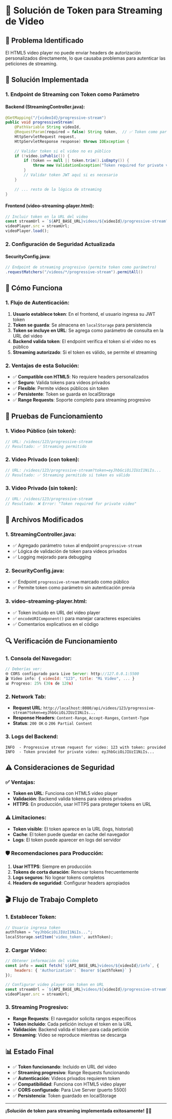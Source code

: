 # 🔐 Solución de Token para Streaming de Video

## 🎯 **Problema Identificado**

El HTML5 video player no puede enviar headers de autorización personalizados directamente, lo que causaba problemas para autenticar las peticiones de streaming.

## 🔧 **Solución Implementada**

### **1. Endpoint de Streaming con Token como Parámetro**

#### **Backend (StreamingController.java):**
```java
@GetMapping("/{videoId}/progressive-stream")
public void progressiveStream(
    @PathVariable String videoId,
    @RequestParam(required = false) String token,  // ✅ Token como parámetro
    HttpServletRequest request,
    HttpServletResponse response) throws IOException {
    
    // Validar token si el video no es público
    if (!video.isPublic()) {
        if (token == null || token.trim().isEmpty()) {
            throw new ValidationException("Token required for private video");
        }
        // Validar token JWT aquí si es necesario
    }
    
    // ... resto de la lógica de streaming
}
```

#### **Frontend (video-streaming-player.html):**
```javascript
// Incluir token en la URL del video
const streamUrl = `${API_BASE_URL}videos/${videoId}/progressive-stream?token=${encodeURIComponent(authToken)}`;
videoPlayer.src = streamUrl;
videoPlayer.load();
```

### **2. Configuración de Seguridad Actualizada**

#### **SecurityConfig.java:**
```java
// Endpoint de streaming progresivo (permite token como parámetro)
.requestMatchers("/videos/*/progressive-stream").permitAll()
```

## 🚀 **Cómo Funciona**

### **1. Flujo de Autenticación:**
1. **Usuario establece token**: En el frontend, el usuario ingresa su JWT token
2. **Token se guarda**: Se almacena en `localStorage` para persistencia
3. **Token se incluye en URL**: Se agrega como parámetro de consulta en la URL del video
4. **Backend valida token**: El endpoint verifica el token si el video no es público
5. **Streaming autorizado**: Si el token es válido, se permite el streaming

### **2. Ventajas de esta Solución:**
- ✅ **Compatible con HTML5**: No requiere headers personalizados
- ✅ **Seguro**: Valida tokens para videos privados
- ✅ **Flexible**: Permite videos públicos sin token
- ✅ **Persistente**: Token se guarda en localStorage
- ✅ **Range Requests**: Soporte completo para streaming progresivo

## 🧪 **Pruebas de Funcionamiento**

### **1. Video Público (sin token):**
```javascript
// URL: /videos/123/progressive-stream
// Resultado: ✅ Streaming permitido
```

### **2. Video Privado (con token):**
```javascript
// URL: /videos/123/progressive-stream?token=eyJhbGciOiJIUzI1NiIs...
// Resultado: ✅ Streaming permitido si token es válido
```

### **3. Video Privado (sin token):**
```javascript
// URL: /videos/123/progressive-stream
// Resultado: ❌ Error: "Token required for private video"
```

## 📁 **Archivos Modificados**

### **1. StreamingController.java:**
- ✅ Agregado parámetro `token` al endpoint `progressive-stream`
- ✅ Lógica de validación de token para videos privados
- ✅ Logging mejorado para debugging

### **2. SecurityConfig.java:**
- ✅ Endpoint `progressive-stream` marcado como público
- ✅ Permite token como parámetro sin autenticación previa

### **3. video-streaming-player.html:**
- ✅ Token incluido en URL del video player
- ✅ `encodeURIComponent()` para manejar caracteres especiales
- ✅ Comentarios explicativos en el código

## 🔍 **Verificación de Funcionamiento**

### **1. Consola del Navegador:**
```javascript
// Deberías ver:
🌐 CORS configurado para Live Server: http://127.0.0.1:5500
🎬 Video info: { videoId: "123", title: "Mi Video", ... }
📊 Progreso: 25% (30s de 120s)
```

### **2. Network Tab:**
- **Request URL**: `http://localhost:8080/api/videos/123/progressive-stream?token=eyJhbGciOiJIUzI1NiIs...`
- **Response Headers**: `Content-Range`, `Accept-Ranges`, `Content-Type`
- **Status**: `200 OK` o `206 Partial Content`

### **3. Logs del Backend:**
```
INFO  - Progressive stream request for video: 123 with token: provided
INFO  - Token provided for private video: eyJhbGciOiJIUzI1NiIs...
```

## ⚠️ **Consideraciones de Seguridad**

### **✅ Ventajas:**
- **Token en URL**: Funciona con HTML5 video player
- **Validación**: Backend valida tokens para videos privados
- **HTTPS**: En producción, usar HTTPS para proteger tokens en URL

### **⚠️ Limitaciones:**
- **Token visible**: El token aparece en la URL (logs, historial)
- **Cache**: El token puede quedar en cache del navegador
- **Logs**: El token puede aparecer en logs del servidor

### **🛡️ Recomendaciones para Producción:**
1. **Usar HTTPS**: Siempre en producción
2. **Tokens de corta duración**: Renovar tokens frecuentemente
3. **Logs seguros**: No logear tokens completos
4. **Headers de seguridad**: Configurar headers apropiados

## 🎬 **Flujo de Trabajo Completo**

### **1. Establecer Token:**
```javascript
// Usuario ingresa token
authToken = "eyJhbGciOiJIUzI1NiIs...";
localStorage.setItem('video_token', authToken);
```

### **2. Cargar Video:**
```javascript
// Obtener información del video
const info = await fetch(`${API_BASE_URL}videos/${videoId}/info`, {
    headers: { 'Authorization': `Bearer ${authToken}` }
});

// Configurar video player con token en URL
const streamUrl = `${API_BASE_URL}videos/${videoId}/progressive-stream?token=${encodeURIComponent(authToken)}`;
videoPlayer.src = streamUrl;
```

### **3. Streaming Progresivo:**
- **Range Requests**: El navegador solicita rangos específicos
- **Token incluido**: Cada petición incluye el token en la URL
- **Validación**: Backend valida el token para cada petición
- **Streaming**: Video se reproduce mientras se descarga

## 📊 **Estado Final**

- ✅ **Token funcionando**: Incluido en URL del video
- ✅ **Streaming progresivo**: Range Requests funcionando
- ✅ **Autenticación**: Videos privados requieren token
- ✅ **Compatibilidad**: Funciona con HTML5 video player
- ✅ **CORS configurado**: Para Live Server (puerto 5500)
- ✅ **Persistencia**: Token guardado en localStorage

---

**¡Solución de token para streaming implementada exitosamente!** 🎉✅
